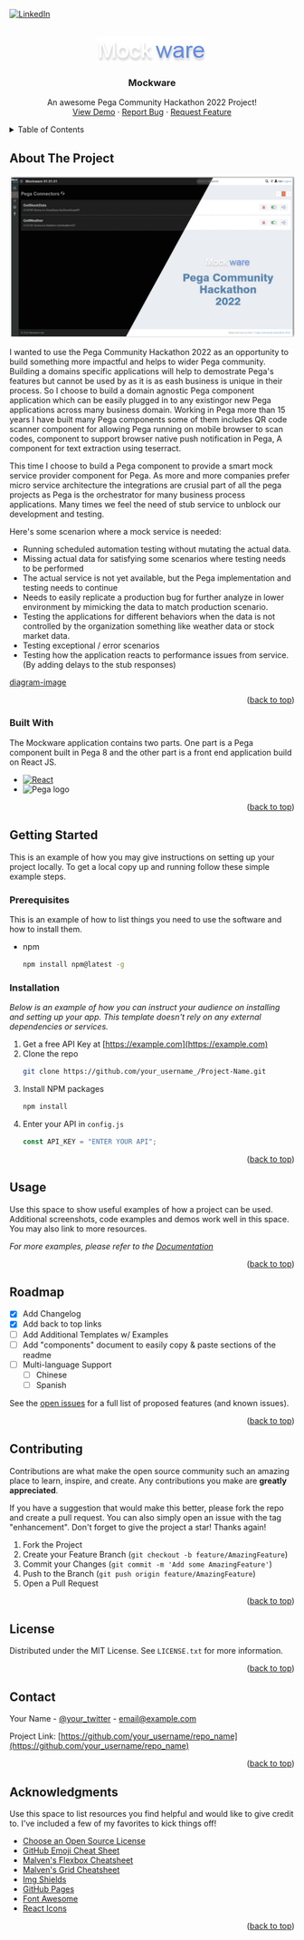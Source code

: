 <a name="readme-top"></a>

[![LinkedIn][linkedin-shield]][linkedin-url]

<!-- PROJECT LOGO -->
<br />
<div align="center">
  <a href="https://github.com/msnisha/mockware">
    <img src="images/logo.png" alt="Logo" >
  </a>

  <h3 align="center">Mockware</h3>

  <p align="center">
    An awesome Pega Community Hackathon 2022 Project!
    <br />
    <a href="https://demo.mockware.xyz">View Demo</a>
    ·
    <a href="https://github.com/msnisha/mockware/issues">Report Bug</a>
    ·
    <a href="https://github.com/msnisha/mockware/issues">Request Feature</a>
  </p>
</div>

<!-- TABLE OF CONTENTS -->
<details>
  <summary>Table of Contents</summary>
  <ol>
    <li>
      <a href="#about-the-project">About The Project</a>
      <ul>
        <li><a href="#built-with">Built With</a></li>
      </ul>
    </li>
    <li>
      <a href="#getting-started">Getting Started</a>
      <ul>
        <li><a href="#prerequisites">Prerequisites</a></li>
        <li><a href="#installation">Installation</a></li>
      </ul>
    </li>
    <li><a href="#usage">Usage</a></li>
    <li><a href="#roadmap">Roadmap</a></li>
    <li><a href="#contact">Contact</a></li>
    <li><a href="#acknowledgments">Acknowledgments</a></li>
  </ol>
</details>

<!-- ABOUT THE PROJECT -->

## About The Project

[![Product Name Screen Shot][product-screenshot]](https://demo.mockware.xyz)

I wanted to use the Pega Community Hackathon 2022 as an opportunity to build something more impactful and helps to wider Pega community.
Building a domains specific applications will help to demostrate Pega's features but cannot be used by as it is as eash business is unique in their process. So I choose to build a domain agnostic Pega component application which can be easily plugged in to any existingor new Pega applications across many business domain. Working in Pega more than 15 years I have built many Pega components some of them includes QR code scanner component for allowing Pega running on mobile browser to scan codes, component to support browser native push notification in Pega, A component for text extraction using teserract.

This time I choose to build a Pega component to provide a smart mock service provider component for Pega. As more and more companies prefer micro service architecture the integrations are crusial part of all the pega projects as Pega is the orchestrator for many business process applications. Many times we feel the need of stub service to unblock our development and testing.

Here's some scenarion where a mock service is needed:

- Running scheduled automation testing without mutating the actual data.
- Missing actual data for satisfying some scenarios where testing needs to be performed
- The actual service is not yet available, but the Pega implementation and testing needs to continue
- Needs to easily replicate a production bug for further analyze in lower environment by mimicking the data to match production scenario.
- Testing the applications for different behaviors when the data is not controlled by the organization something like weather data or stock market data.
- Testing exceptional / error scenarios
- Testing how the application reacts to performance issues from service. (By adding delays to the stub responses)

[diagram-image]

<p align="right">(<a href="#readme-top">back to top</a>)</p>

### Built With

The Mockware application contains two parts. One part is a Pega component built in Pega 8 and the other part is a front end application
build on React JS.

- [![React][react.js]][react-url]
- <img src="https://www.pega.com/themes/custom/pegawww_theme/images/pega-logo.svg" width="86" title="Pega logo" />

<p align="right">(<a href="#readme-top">back to top</a>)</p>

<!-- GETTING STARTED -->

## Getting Started

This is an example of how you may give instructions on setting up your project locally.
To get a local copy up and running follow these simple example steps.

### Prerequisites

This is an example of how to list things you need to use the software and how to install them.

- npm
  ```sh
  npm install npm@latest -g
  ```

### Installation

_Below is an example of how you can instruct your audience on installing and setting up your app. This template doesn't rely on any external dependencies or services._

1. Get a free API Key at [https://example.com](https://example.com)
2. Clone the repo
   ```sh
   git clone https://github.com/your_username_/Project-Name.git
   ```
3. Install NPM packages
   ```sh
   npm install
   ```
4. Enter your API in `config.js`
   ```js
   const API_KEY = "ENTER YOUR API";
   ```

<p align="right">(<a href="#readme-top">back to top</a>)</p>

<!-- USAGE EXAMPLES -->

## Usage

Use this space to show useful examples of how a project can be used. Additional screenshots, code examples and demos work well in this space. You may also link to more resources.

_For more examples, please refer to the [Documentation](https://example.com)_

<p align="right">(<a href="#readme-top">back to top</a>)</p>

<!-- ROADMAP -->

## Roadmap

- [x] Add Changelog
- [x] Add back to top links
- [ ] Add Additional Templates w/ Examples
- [ ] Add "components" document to easily copy & paste sections of the readme
- [ ] Multi-language Support
  - [ ] Chinese
  - [ ] Spanish

See the [open issues](https://github.com/othneildrew/Best-README-Template/issues) for a full list of proposed features (and known issues).

<p align="right">(<a href="#readme-top">back to top</a>)</p>

<!-- CONTRIBUTING -->

## Contributing

Contributions are what make the open source community such an amazing place to learn, inspire, and create. Any contributions you make are **greatly appreciated**.

If you have a suggestion that would make this better, please fork the repo and create a pull request. You can also simply open an issue with the tag "enhancement".
Don't forget to give the project a star! Thanks again!

1. Fork the Project
2. Create your Feature Branch (`git checkout -b feature/AmazingFeature`)
3. Commit your Changes (`git commit -m 'Add some AmazingFeature'`)
4. Push to the Branch (`git push origin feature/AmazingFeature`)
5. Open a Pull Request

<p align="right">(<a href="#readme-top">back to top</a>)</p>

<!-- LICENSE -->

## License

Distributed under the MIT License. See `LICENSE.txt` for more information.

<p align="right">(<a href="#readme-top">back to top</a>)</p>

<!-- CONTACT -->

## Contact

Your Name - [@your_twitter](https://twitter.com/your_username) - email@example.com

Project Link: [https://github.com/your_username/repo_name](https://github.com/your_username/repo_name)

<p align="right">(<a href="#readme-top">back to top</a>)</p>

<!-- ACKNOWLEDGMENTS -->

## Acknowledgments

Use this space to list resources you find helpful and would like to give credit to. I've included a few of my favorites to kick things off!

- [Choose an Open Source License](https://choosealicense.com)
- [GitHub Emoji Cheat Sheet](https://www.webpagefx.com/tools/emoji-cheat-sheet)
- [Malven's Flexbox Cheatsheet](https://flexbox.malven.co/)
- [Malven's Grid Cheatsheet](https://grid.malven.co/)
- [Img Shields](https://shields.io)
- [GitHub Pages](https://pages.github.com)
- [Font Awesome](https://fontawesome.com)
- [React Icons](https://react-icons.github.io/react-icons/search)

<p align="right">(<a href="#readme-top">back to top</a>)</p>

<!-- MARKDOWN LINKS & IMAGES -->
<!-- https://www.markdownguide.org/basic-syntax/#reference-style-links -->

[linkedin-shield]: https://img.shields.io/badge/-LinkedIn-black.svg?style=for-the-badge&logo=linkedin&colorB=555
[linkedin-url]: https://www.linkedin.com/in/msnisha/
[product-screenshot]: images/screenshot.png
[diagram-image]: images/diagram.jpg
[react.js]: https://img.shields.io/badge/React-20232A?style=for-the-badge&logo=react&logoColor=61DAFB
[react-url]: https://reactjs.org/
[pega-url]: https://pega.com/
